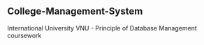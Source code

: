 ## College-Management-System
International University VNU - Principle of Database Management coursework
